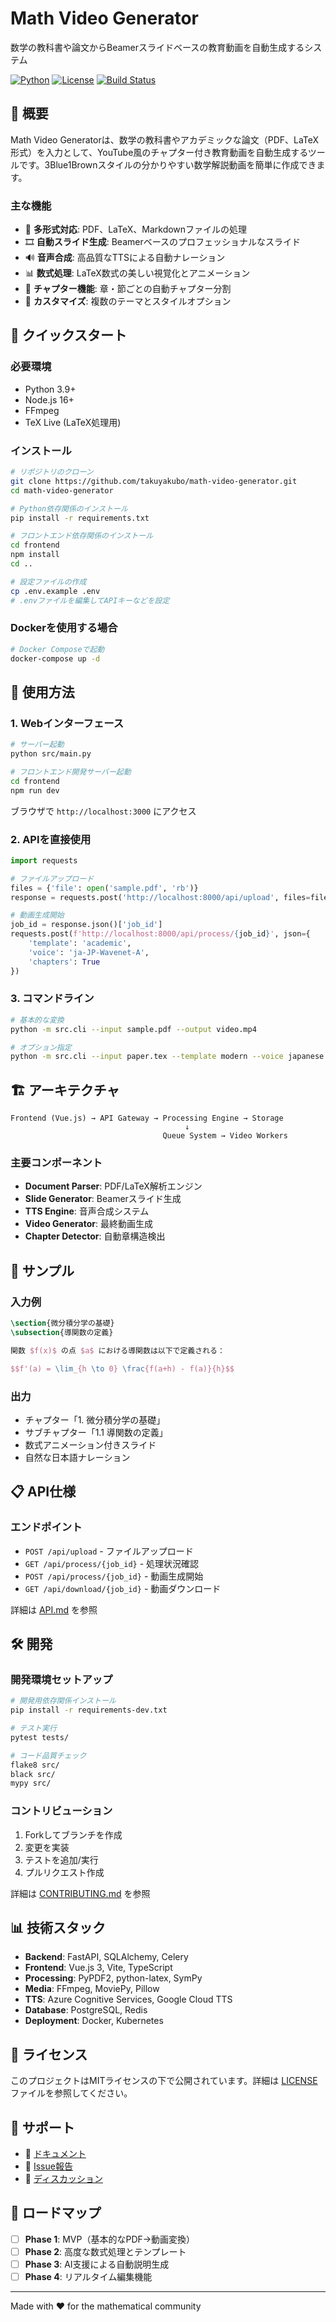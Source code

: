 # Math Video Generator

数学の教科書や論文からBeamerスライドベースの教育動画を自動生成するシステム

[![Python](https://img.shields.io/badge/Python-3.9+-blue.svg)](https://python.org)
[![License](https://img.shields.io/badge/License-MIT-green.svg)](LICENSE)
[![Build Status](https://img.shields.io/badge/Build-Passing-brightgreen.svg)]()

## 🎯 概要

Math Video Generatorは、数学の教科書やアカデミックな論文（PDF、LaTeX形式）を入力として、YouTube風のチャプター付き教育動画を自動生成するツールです。3Blue1Brownスタイルの分かりやすい数学解説動画を簡単に作成できます。

### 主な機能

- 📄 **多形式対応**: PDF、LaTeX、Markdownファイルの処理
- 🎞️ **自動スライド生成**: Beamerベースのプロフェッショナルなスライド
- 🔊 **音声合成**: 高品質なTTSによる自動ナレーション
- 📊 **数式処理**: LaTeX数式の美しい視覚化とアニメーション
- 📑 **チャプター機能**: 章・節ごとの自動チャプター分割
- 🎨 **カスタマイズ**: 複数のテーマとスタイルオプション

## 🚀 クイックスタート

### 必要環境

- Python 3.9+
- Node.js 16+
- FFmpeg
- TeX Live (LaTeX処理用)

### インストール

```bash
# リポジトリのクローン
git clone https://github.com/takuyakubo/math-video-generator.git
cd math-video-generator

# Python依存関係のインストール
pip install -r requirements.txt

# フロントエンド依存関係のインストール
cd frontend
npm install
cd ..

# 設定ファイルの作成
cp .env.example .env
# .envファイルを編集してAPIキーなどを設定
```

### Dockerを使用する場合

```bash
# Docker Composeで起動
docker-compose up -d
```

## 📖 使用方法

### 1. Webインターフェース

```bash
# サーバー起動
python src/main.py

# フロントエンド開発サーバー起動
cd frontend
npm run dev
```

ブラウザで `http://localhost:3000` にアクセス

### 2. APIを直接使用

```python
import requests

# ファイルアップロード
files = {'file': open('sample.pdf', 'rb')}
response = requests.post('http://localhost:8000/api/upload', files=files)

# 動画生成開始
job_id = response.json()['job_id']
requests.post(f'http://localhost:8000/api/process/{job_id}', json={
    'template': 'academic',
    'voice': 'ja-JP-Wavenet-A',
    'chapters': True
})
```

### 3. コマンドライン

```bash
# 基本的な変換
python -m src.cli --input sample.pdf --output video.mp4

# オプション指定
python -m src.cli --input paper.tex --template modern --voice japanese --chapters
```

## 🏗️ アーキテクチャ

```
Frontend (Vue.js) → API Gateway → Processing Engine → Storage
                                       ↓
                                  Queue System → Video Workers
```

### 主要コンポーネント

- **Document Parser**: PDF/LaTeX解析エンジン
- **Slide Generator**: Beamerスライド生成
- **TTS Engine**: 音声合成システム
- **Video Generator**: 最終動画生成
- **Chapter Detector**: 自動章構造検出

## 🎨 サンプル

### 入力例
```latex
\section{微分積分学の基礎}
\subsection{導関数の定義}

関数 $f(x)$ の点 $a$ における導関数は以下で定義される：

$$f'(a) = \lim_{h \to 0} \frac{f(a+h) - f(a)}{h}$$
```

### 出力
- チャプター「1. 微分積分学の基礎」
- サブチャプター「1.1 導関数の定義」
- 数式アニメーション付きスライド
- 自然な日本語ナレーション

## 📋 API仕様

### エンドポイント

- `POST /api/upload` - ファイルアップロード
- `GET /api/process/{job_id}` - 処理状況確認
- `POST /api/process/{job_id}` - 動画生成開始
- `GET /api/download/{job_id}` - 動画ダウンロード

詳細は [API.md](docs/API.md) を参照

## 🛠️ 開発

### 開発環境セットアップ

```bash
# 開発用依存関係インストール
pip install -r requirements-dev.txt

# テスト実行
pytest tests/

# コード品質チェック
flake8 src/
black src/
mypy src/
```

### コントリビューション

1. Forkしてブランチを作成
2. 変更を実装
3. テストを追加/実行
4. プルリクエスト作成

詳細は [CONTRIBUTING.md](docs/CONTRIBUTING.md) を参照

## 📊 技術スタック

- **Backend**: FastAPI, SQLAlchemy, Celery
- **Frontend**: Vue.js 3, Vite, TypeScript
- **Processing**: PyPDF2, python-latex, SymPy
- **Media**: FFmpeg, MoviePy, Pillow
- **TTS**: Azure Cognitive Services, Google Cloud TTS
- **Database**: PostgreSQL, Redis
- **Deployment**: Docker, Kubernetes

## 📄 ライセンス

このプロジェクトはMITライセンスの下で公開されています。詳細は [LICENSE](LICENSE) ファイルを参照してください。

## 🤝 サポート

- 📖 [ドキュメント](docs/)
- 🐛 [Issue報告](https://github.com/takuyakubo/math-video-generator/issues)
- 💬 [ディスカッション](https://github.com/takuyakubo/math-video-generator/discussions)

## 🎯 ロードマップ

- [ ] **Phase 1**: MVP（基本的なPDF→動画変換）
- [ ] **Phase 2**: 高度な数式処理とテンプレート
- [ ] **Phase 3**: AI支援による自動説明生成
- [ ] **Phase 4**: リアルタイム編集機能

---

Made with ❤️ for the mathematical community